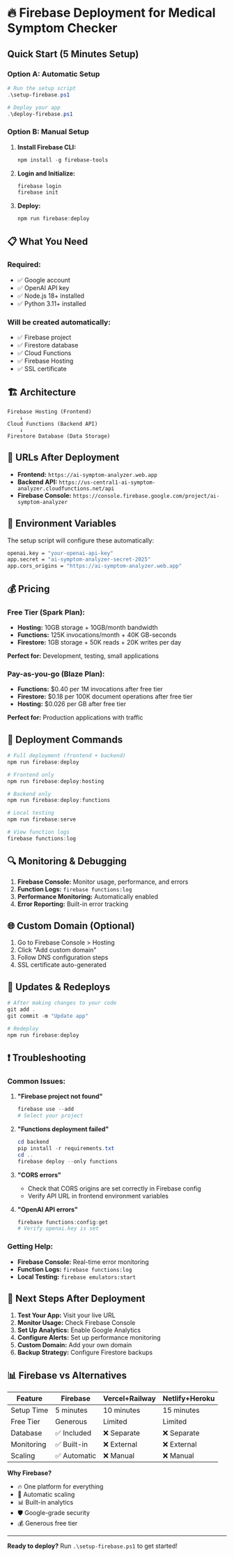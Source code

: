 # 🔥 Firebase Deployment for Medical Symptom Checker

## Quick Start (5 Minutes Setup)

### **Option A: Automatic Setup**
```powershell
# Run the setup script
.\setup-firebase.ps1

# Deploy your app
.\deploy-firebase.ps1
```

### **Option B: Manual Setup**

1. **Install Firebase CLI:**
   ```powershell
   npm install -g firebase-tools
   ```

2. **Login and Initialize:**
   ```powershell
   firebase login
   firebase init
   ```

3. **Deploy:**
   ```powershell
   npm run firebase:deploy
   ```

## 📋 What You Need

### Required:
- ✅ Google account
- ✅ OpenAI API key
- ✅ Node.js 18+ installed
- ✅ Python 3.11+ installed

### Will be created automatically:
- ✅ Firebase project
- ✅ Firestore database
- ✅ Cloud Functions
- ✅ Firebase Hosting
- ✅ SSL certificate

## 🏗️ Architecture

```
Firebase Hosting (Frontend)
    ↓
Cloud Functions (Backend API)
    ↓
Firestore Database (Data Storage)
```

## 📱 URLs After Deployment

- **Frontend:** `https://ai-symptom-analyzer.web.app`
- **Backend API:** `https://us-central1-ai-symptom-analyzer.cloudfunctions.net/api`
- **Firebase Console:** `https://console.firebase.google.com/project/ai-symptom-analyzer`

## 🔧 Environment Variables

The setup script will configure these automatically:
```bash
openai.key = "your-openai-api-key"
app.secret = "ai-symptom-analyzer-secret-2025"
app.cors_origins = "https://ai-symptom-analyzer.web.app"
```

## 💰 Pricing

### Free Tier (Spark Plan):
- **Hosting:** 10GB storage + 10GB/month bandwidth
- **Functions:** 125K invocations/month + 40K GB-seconds
- **Firestore:** 1GB storage + 50K reads + 20K writes per day

**Perfect for:** Development, testing, small applications

### Pay-as-you-go (Blaze Plan):
- **Functions:** $0.40 per 1M invocations after free tier
- **Firestore:** $0.18 per 100K document operations after free tier
- **Hosting:** $0.026 per GB after free tier

**Perfect for:** Production applications with traffic

## 🚀 Deployment Commands

```powershell
# Full deployment (frontend + backend)
npm run firebase:deploy

# Frontend only
npm run firebase:deploy:hosting

# Backend only
npm run firebase:deploy:functions

# Local testing
npm run firebase:serve

# View function logs
firebase functions:log
```

## 🔍 Monitoring & Debugging

1. **Firebase Console:** Monitor usage, performance, and errors
2. **Function Logs:** `firebase functions:log`
3. **Performance Monitoring:** Automatically enabled
4. **Error Reporting:** Built-in error tracking

## 🌐 Custom Domain (Optional)

1. Go to Firebase Console > Hosting
2. Click "Add custom domain"
3. Follow DNS configuration steps
4. SSL certificate auto-generated

## 🔄 Updates & Redeploys

```powershell
# After making changes to your code
git add .
git commit -m "Update app"

# Redeploy
npm run firebase:deploy
```

## ❗ Troubleshooting

### Common Issues:

1. **"Firebase project not found"**
   ```powershell
   firebase use --add
   # Select your project
   ```

2. **"Functions deployment failed"**
   ```powershell
   cd backend
   pip install -r requirements.txt
   cd ..
   firebase deploy --only functions
   ```

3. **"CORS errors"**
   - Check that CORS origins are set correctly in Firebase config
   - Verify API URL in frontend environment variables

4. **"OpenAI API errors"**
   ```powershell
   firebase functions:config:get
   # Verify openai.key is set
   ```

### Getting Help:
- **Firebase Console:** Real-time error monitoring
- **Function Logs:** `firebase functions:log`
- **Local Testing:** `firebase emulators:start`

## 🎯 Next Steps After Deployment

1. **Test Your App:** Visit your live URL
2. **Monitor Usage:** Check Firebase Console
3. **Set Up Analytics:** Enable Google Analytics
4. **Configure Alerts:** Set up performance monitoring
5. **Custom Domain:** Add your own domain
6. **Backup Strategy:** Configure Firestore backups

## 📊 Firebase vs Alternatives

| Feature | Firebase | Vercel+Railway | Netlify+Heroku |
|---------|----------|----------------|----------------|
| Setup Time | 5 minutes | 10 minutes | 15 minutes |
| Free Tier | Generous | Limited | Limited |
| Database | ✅ Included | ❌ Separate | ❌ Separate |
| Monitoring | ✅ Built-in | ❌ External | ❌ External |
| Scaling | ✅ Automatic | ❌ Manual | ❌ Manual |

**Why Firebase?**
- 🔥 One platform for everything
- 🚀 Automatic scaling
- 📊 Built-in analytics
- 🛡️ Google-grade security
- 💰 Generous free tier

---

**Ready to deploy?** Run `.\setup-firebase.ps1` to get started!
